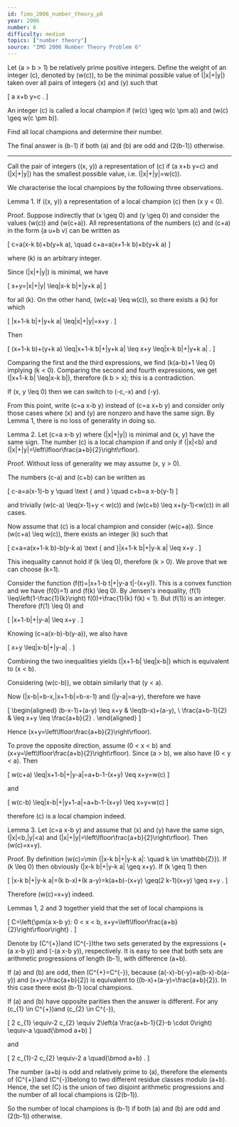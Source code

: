 ```yaml
---
id: fimo_2006_number_theory_p6
year: 2006
number: 6
difficulty: medium
topics: ["number theory"]
source: "IMO 2006 Number Theory Problem 6"
---
```


Let \(a > b > 1\) be relatively prime positive integers. Define the weight of an integer \(c\), denoted by \(w(c)\), to be the minimal possible value of \(|x|+|y|\) taken over all pairs of integers \(x\) and \(y\) such that

\[
a x+b y=c .
\]

An integer \(c\) is called a local champion if \(w(c) \geq w(c \pm a)\) and \(w(c) \geq w(c \pm b)\).

Find all local champions and determine their number.

The final answer is \(b-1\) if both \(a\) and \(b\) are odd and \(2(b-1)\) otherwise.

---
Call the pair of integers \((x, y)\) a representation of \(c\) if \(a x+b y=c\) and \(|x|+|y|\) has the smallest possible value, i.e. \(|x|+|y|=w(c)\).

We characterise the local champions by the following three observations.

Lemma 1. If \((x, y)\) a representation of a local champion \(c\) then \(x y < 0\).

Proof. Suppose indirectly that \(x \geq 0\) and \(y \geq 0\) and consider the values \(w(c)\) and \(w(c+a)\). All representations of the numbers \(c\) and \(c+a\) in the form \(a u+b v\) can be written as

\[
c=a(x-k b)+b(y+k a), \quad c+a=a(x+1-k b)+b(y+k a)
\]

where \(k\) is an arbitrary integer.

Since \(|x|+|y|\) is minimal, we have

\[
x+y=|x|+|y| \leq|x-k b|+|y+k a|
\]

for all \(k\). On the other hand, \(w(c+a) \leq w(c)\), so there exists a \(k\) for which

\[
|x+1-k b|+|y+k a| \leq|x|+|y|=x+y .
\]

Then

\[
(x+1-k b)+(y+k a) \leq|x+1-k b|+|y+k a| \leq x+y \leq|x-k b|+|y+k a| .
\]

Comparing the first and the third expressions, we find \(k(a-b)+1 \leq 0\) implying \(k < 0\). Comparing the second and fourth expressions, we get \(|x+1-k b| \leq|x-k b|\), therefore \(k b > x\); this is a contradiction.

If \(x, y \leq 0\) then we can switch to \(-c,-x\) and \(-y\).

From this point, write \(c=a x-b y\) instead of \(c=a x+b y\) and consider only those cases where \(x\) and \(y\) are nonzero and have the same sign. By Lemma 1, there is no loss of generality in doing so.

Lemma 2. Let \(c=a x-b y\) where \(|x|+|y|\) is minimal and \(x, y\) have the same sign. The number \(c\) is a local champion if and only if \(|x|<b\) and \(|x|+|y|=\left\lfloor\frac{a+b}{2}\right\rfloor\).

Proof. Without loss of generality we may assume \(x, y > 0\).

The numbers \(c-a\) and \(c+b\) can be written as

\[
c-a=a(x-1)-b y \quad \text { and } \quad c+b=a x-b(y-1)
\]

and trivially \(w(c-a) \leq(x-1)+y < w(c)\) and \(w(c+b) \leq x+(y-1)<w(c)\) in all cases.

Now assume that \(c\) is a local champion and consider \(w(c+a)\). Since \(w(c+a) \leq w(c)\), there exists an integer \(k\) such that

\[
c+a=a(x+1-k b)-b(y-k a) \text { and }|x+1-k b|+|y-k a| \leq x+y .
\]

This inequality cannot hold if \(k \leq 0\), therefore \(k > 0\). We prove that we can choose \(k=1\).

Consider the function \(f(t)=|x+1-b t|+|y-a t|-(x+y)\). This is a convex function and we have \(f(0)=1\) and \(f(k) \leq 0\). By Jensen's inequality, \(f(1) \leq\left(1-\frac{1}{k}\right) f(0)+\frac{1}{k} f(k) < 1\). But \(f(1)\) is an integer. Therefore \(f(1) \leq 0\) and

\[
|x+1-b|+|y-a| \leq x+y .
\]

Knowing \(c=a(x-b)-b(y-a)\), we also have

\[
x+y \leq|x-b|+|y-a| .
\]

Combining the two inequalities yields \(|x+1-b| \leq|x-b|\) which is equivalent to \(x < b\).

Considering \(w(c-b)\), we obtain similarly that \(y < a\).

Now \(|x-b|=b-x,|x+1-b|=b-x-1\) and \(|y-a|=a-y\), therefore we have

\[
\begin{aligned}
(b-x-1)+(a-y) \leq x+y & \leq(b-x)+(a-y), \\
\frac{a+b-1}{2} & \leq x+y \leq \frac{a+b}{2} .
\end{aligned}
\]

Hence \(x+y=\left\lfloor\frac{a+b}{2}\right\rfloor\).

To prove the opposite direction, assume \(0 < x < b\) and \(x+y=\left\lfloor\frac{a+b}{2}\right\rfloor\). Since \(a > b\), we also have \(0 < y < a\). Then

\[
w(c+a) \leq|x+1-b|+|y-a|=a+b-1-(x+y) \leq x+y=w(c)
\]

and

\[
w(c-b) \leq|x-b|+|y+1-a|=a+b-1-(x+y) \leq x+y=w(c)
\]

therefore \(c\) is a local champion indeed.

Lemma 3. Let \(c=a x-b y\) and assume that \(x\) and \(y\) have the same sign, \(|x|<b,|y|<a\) and \(|x|+|y|=\left\lfloor\frac{a+b}{2}\right\rfloor\). Then \(w(c)=x+y\).

Proof. By definition \(w(c)=\min \{|x-k b|+|y-k a|: \quad k \in \mathbb{Z}\}\). If \(k \leq 0\) then obviously \(|x-k b|+|y-k a| \geq x+y\). If \(k \geq 1\) then

\[
|x-k b|+|y-k a|=(k b-x)+(k a-y)=k(a+b)-(x+y) \geq(2 k-1)(x+y) \geq x+y .
\]

Therefore \(w(c)=x+y\) indeed.

Lemmas 1, 2 and 3 together yield that the set of local champions is

\[
C=\left\{\pm(a x-b y): 0 < x < b, x+y=\left\lfloor\frac{a+b}{2}\right\rfloor\right\} .
\]

Denote by \(C^{+}\)and \(C^{-}\)the two sets generated by the expressions \(+(a x-b y)\) and \(-(a x-b y)\), respectively. It is easy to see that both sets are arithmetic progressions of length \(b-1\), with difference \(a+b\).

If \(a\) and \(b\) are odd, then \(C^{+}=C^{-}\), because \(a(-x)-b(-y)=a(b-x)-b(a-y)\) and \(x+y=\frac{a+b}{2}\) is equivalent to \((b-x)+(a-y)=\frac{a+b}{2}\). In this case there exist \(b-1\) local champions.

If \(a\) and \(b\) have opposite parities then the answer is different. For any \(c_{1} \in C^{+}\)and \(c_{2} \in C^{-}\),

\[
2 c_{1} \equiv-2 c_{2} \equiv 2\left(a \frac{a+b-1}{2}-b \cdot 0\right) \equiv-a \quad(\bmod a+b)
\]

and

\[
2 c_{1}-2 c_{2} \equiv-2 a \quad(\bmod a+b) .
\]

The number \(a+b\) is odd and relatively prime to \(a\), therefore the elements of \(C^{+}\)and \(C^{-}\)belong to two different residue classes modulo \(a+b\). Hence, the set \(C\) is the union of two disjoint arithmetic progressions and the number of all local champions is \(2(b-1)\).

So the number of local champions is \(b-1\) if both \(a\) and \(b\) are odd and \(2(b-1)\) otherwise.
